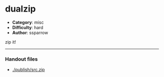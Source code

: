 dualzip
======================

- **Category**: misc
- **Difficulty**: hard
- **Author**: ssparrow

zip it!

---

### Handout files

- [./publish/src.zip](./publish/src.zip)
